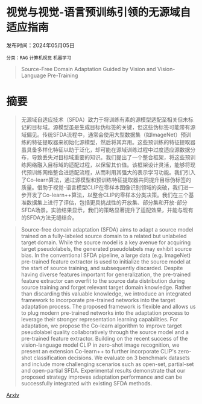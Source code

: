 # 视觉与视觉-语言预训练引领的无源域自适应指南

发布时间：2024年05月05日

`分类：RAG` `计算机视觉` `机器学习`

> Source-Free Domain Adaptation Guided by Vision and Vision-Language Pre-Training

# 摘要

> 无源域自适应技术（SFDA）致力于将训练有素的源模型适配至相关但未标记的目标域。源模型虽是生成目标伪标签的关键，但这些伪标签可能带有源域偏见。传统SFDA流程中，通常会使用大型数据集（如ImageNet）预训练的特征提取器来初始化源模型，然后将其弃用。这些预训练的特征提取器虽具备多样化特征以助于泛化，却可能在源域训练过程中过度适应源数据分布，导致丢失对目标域重要的知识。我们提出了一个整合框架，将这些预训练网络融入目标域的适配过程，以保留其价值。该框架设计灵活，能够将现代预训练网络整合进适配流程，从而利用其强大的表示学习功能。我们引入了Co-learn算法，通过源模型和预训练特征提取器共同提升目标伪标签的质量。借助于视觉-语言模型CLIP在零样本图像识别领域的突破，我们进一步开发了Co-learn++算法，以整合CLIP的零样本分类决策。我们在三个基准数据集上进行了评估，包括更具挑战性的开放集、部分集和开放-部分SFDA场景。实验结果显示，我们的策略显著提升了适配效果，并能与现有的SFDA方法无缝结合。

> Source-free domain adaptation (SFDA) aims to adapt a source model trained on a fully-labeled source domain to a related but unlabeled target domain. While the source model is a key avenue for acquiring target pseudolabels, the generated pseudolabels may exhibit source bias. In the conventional SFDA pipeline, a large data (e.g. ImageNet) pre-trained feature extractor is used to initialize the source model at the start of source training, and subsequently discarded. Despite having diverse features important for generalization, the pre-trained feature extractor can overfit to the source data distribution during source training and forget relevant target domain knowledge. Rather than discarding this valuable knowledge, we introduce an integrated framework to incorporate pre-trained networks into the target adaptation process. The proposed framework is flexible and allows us to plug modern pre-trained networks into the adaptation process to leverage their stronger representation learning capabilities. For adaptation, we propose the Co-learn algorithm to improve target pseudolabel quality collaboratively through the source model and a pre-trained feature extractor. Building on the recent success of the vision-language model CLIP in zero-shot image recognition, we present an extension Co-learn++ to further incorporate CLIP's zero-shot classification decisions. We evaluate on 3 benchmark datasets and include more challenging scenarios such as open-set, partial-set and open-partial SFDA. Experimental results demonstrate that our proposed strategy improves adaptation performance and can be successfully integrated with existing SFDA methods.

[Arxiv](https://arxiv.org/abs/2405.02954)